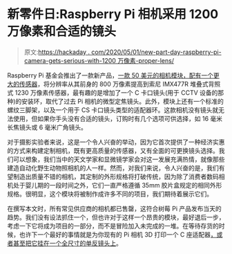 # 新零件日:Raspberry Pi 相机采用 1200 万像素和合适的镜头

> 原文:[https://hackaday . com/2020/05/01/new-part-day-raspberry-pi-camera-gets-serious-with-1200 万像素-proper-lens/](https://hackaday.com/2020/05/01/new-part-day-raspberry-pi-camera-gets-serious-with-12-megapixels-proper-lenses/)

Raspberry Pi 基金会推出了一款新产品，[一款 50 美元的相机模块，配有一个更大的传感器](https://www.raspberrypi.org/blog/new-product-raspberry-pi-high-quality-camera-on-sale-now-at-50/)，将分辨率从其前身的 800 万像素提高到索尼 IMX477R 堆叠式背照式 1230 万像素传感器，最有趣的是增加了一个 C 卡口镜头(用于 CCTV 设备的那种)的安装环，取代了过去 Pi 相机的微型定焦镜头。此外，模块上还有一个标准的螺纹三脚架，以及一个用于 CS 卡口镜头类型的适配器环。这款相机没有镜头就无法使用，但如果你手头没有合适的镜头，订购时有几个选项可供选择，如 16 毫米长焦镜头或 6 毫米广角镜头。

对于摄影实验者来说，这是一个令人兴奋的举动，因为它首次提供了一种经济实惠的方式来构建定制相机，既有更高质量的传感器，又有全面的可更换镜头选择。我们可以想象，我们当中的天文学家和显微镜学家会对这一发展充满热情，就像那些建造自动化野生动物照相机的人一样。然而，对我们来说，令人兴奋的是，我们有望制造出质量不错的相机，其定制的外形规格将打破传统，因为除了消费者数码相机处于婴儿期的一段时间之外，它们一直严格遵循 35mm 胶片盒规定的相同外形规格。很明显，这个模块将被制作成许多不同的项目，我们期待着展示它们。

在撰写本文时，所有常见供应商的相机都已售罄，这符合树莓 Pi 产品发布当天的趋势。我们没有设法抓住一个，但也许对于这样一个昂贵的模块，最好退后一步，考虑一下它将成为项目的一部分，而不是冒险加入未完成的一堆。在等待存货的时候，也许下一个最好的事情就是为你现有的 Pi 相机 3D 打印一个 C 座适配器[，或者甚至](https://www.thingiverse.com/thing:2471268)[把它挂在一个全尺寸的单反镜头上](https://hackaday.com/2015/09/19/hacking-a-pi-camera-with-a-nikon-lens/)。